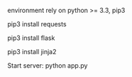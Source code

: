 environment rely on python >= 3.3, pip3 


pip3 install requests

pip3 install flask

pip3 install jinja2


Start server:  python app.py
